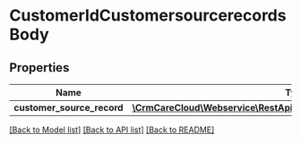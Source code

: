 # CustomerIdCustomersourcerecordsBody

## Properties
Name | Type | Description | Notes
------------ | ------------- | ------------- | -------------
**customer_source_record** | [**\CrmCareCloud\Webservice\RestApi\Client\Model\CustomerSourceRecord**](CustomerSourceRecord.md) |  | 

[[Back to Model list]](../../README.md#documentation-for-models) [[Back to API list]](../../README.md#documentation-for-api-endpoints) [[Back to README]](../../README.md)

